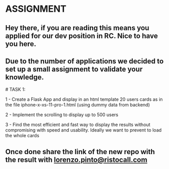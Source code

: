 # ASSIGNMENT

## Hey there, if you are reading this means you applied for our dev position in RC. Nice to have you here. 
## Due to the number of applications we decided to set up a small assignment to validate your knowledge. 


# TASK 1:

1 - Create a Flask App and display in an html template 20 users cards as in the file iphone-x-xs-11-pro-1.html (using dummy data from backend)

2 - Implement the scrolling to display up to 500 users 

3 - Find the most efficient and fast way to display the results without compromising with speed and usability. Ideally we want to prevent to load the whole cards





## Once done share the link of the new repo with the result with lorenzo.pinto@ristocall.com

